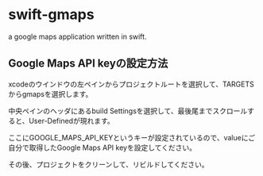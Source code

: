 swift-gmaps
===========

a google maps application written in swift.

## Google Maps API keyの設定方法

xcodeのウインドウの左ペインからプロジェクトルートを選択して、TARGETSからgmapsを選択します。

中央ペインのヘッダにあるbuild Settingsを選択して、最後尾までスクロールすると、User-Definedが現れます。

ここにGOOGLE_MAPS_API_KEYというキーが設定されているので、valueにご自分で取得したGoogle Maps API keyを設定してください。

その後、プロジェクトをクリーンして、リビルドしてください。
